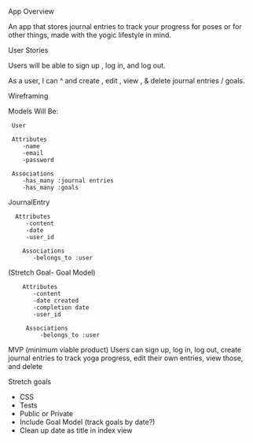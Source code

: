App Overview

An app that stores journal entries to track your progress for poses or for other things, made with the yogic lifestyle in mind.

User Stories

 Users will be able to sign up , log in, and log out.

  As a user, I can ^ and create , edit , view , & delete journal entries / goals.

 Wireframing

  Models Will Be:

     User

     Attributes
        -name
        -email
        -password

     Associations
        -has_many :journal entries
        -has_many :goals

 JournalEntry

      Attributes
         -content
         -date
         -user_id  

        Associations
           -belongs_to :user

 (Stretch Goal- Goal Model)

        Attributes
           -content
           -date created
           -completion date
           -user_id  

         Associations
             -belongs_to :user

 MVP (minimum viable product)
  Users can sign up, log in, log out, create journal entries to track yoga progress, edit their own entries, view those, and delete

 Stretch goals
 - CSS
 - Tests
 - Public or Private
 - Include Goal Model (track goals by date?)
 - Clean up date as title in index view
